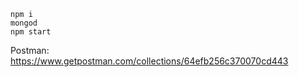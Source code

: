 ```
npm i
mongod 
npm start 
```
Postman: https://www.getpostman.com/collections/64efb256c370070cd443